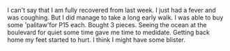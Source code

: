I can't say that I am fully recovered from last week. I just had a fever and 
was coughing. But I did manage to take a long early walk. I was able to buy 
some 'palitaw'for P15 each. Bought 3 pieces. Seeing the ocean at the boulevard 
for quiet some time gave me time to medidate. Getting back home my feet started 
to hurt. I think I might have some blister.
